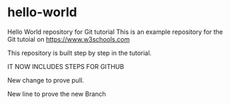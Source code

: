 # hello-world
Hello World repository for Git tutorial
This is an example repository for the Git tutoial on https://www.w3schools.com

This repository is built step by step in the tutorial.

IT NOW INCLUDES STEPS FOR GITHUB

New change to prove pull.

New line to prove the new Branch 
